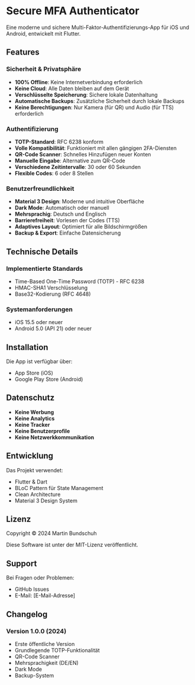 # Secure MFA Authenticator

Eine moderne und sichere Multi-Faktor-Authentifizierungs-App für iOS und Android, entwickelt mit Flutter.

## Features

### Sicherheit & Privatsphäre
- **100% Offline**: Keine Internetverbindung erforderlich
- **Keine Cloud**: Alle Daten bleiben auf dem Gerät
- **Verschlüsselte Speicherung**: Sichere lokale Datenhaltung
- **Automatische Backups**: Zusätzliche Sicherheit durch lokale Backups
- **Keine Berechtigungen**: Nur Kamera (für QR) und Audio (für TTS) erforderlich

### Authentifizierung
- **TOTP-Standard**: RFC 6238 konform
- **Volle Kompatibilität**: Funktioniert mit allen gängigen 2FA-Diensten
- **QR-Code Scanner**: Schnelles Hinzufügen neuer Konten
- **Manuelle Eingabe**: Alternative zum QR-Code
- **Verschiedene Zeitintervalle**: 30 oder 60 Sekunden
- **Flexible Codes**: 6 oder 8 Stellen

### Benutzerfreundlichkeit
- **Material 3 Design**: Moderne und intuitive Oberfläche
- **Dark Mode**: Automatisch oder manuell
- **Mehrsprachig**: Deutsch und Englisch
- **Barrierefreiheit**: Vorlesen der Codes (TTS)
- **Adaptives Layout**: Optimiert für alle Bildschirmgrößen
- **Backup & Export**: Einfache Datensicherung

## Technische Details

### Implementierte Standards
- Time-Based One-Time Password (TOTP) - RFC 6238
- HMAC-SHA1 Verschlüsselung
- Base32-Kodierung (RFC 4648)

### Systemanforderungen
- iOS 15.5 oder neuer
- Android 5.0 (API 21) oder neuer

## Installation

Die App ist verfügbar über:
- App Store (iOS)
- Google Play Store (Android)

## Datenschutz

- **Keine Werbung**
- **Keine Analytics**
- **Keine Tracker**
- **Keine Benutzerprofile**
- **Keine Netzwerkkommunikation**

## Entwicklung

Das Projekt verwendet:
- Flutter & Dart
- BLoC Pattern für State Management
- Clean Architecture
- Material 3 Design System

## Lizenz

Copyright © 2024 Martin Bundschuh

Diese Software ist unter der MIT-Lizenz veröffentlicht.

## Support

Bei Fragen oder Problemen:
- GitHub Issues
- E-Mail: [E-Mail-Adresse]

## Changelog

### Version 1.0.0 (2024)
- Erste öffentliche Version
- Grundlegende TOTP-Funktionalität
- QR-Code Scanner
- Mehrsprachigkeit (DE/EN)
- Dark Mode
- Backup-System
